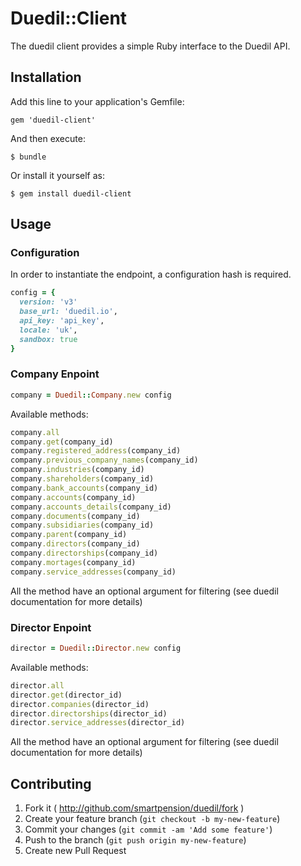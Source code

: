 # Duedil::Client

The duedil client provides a simple Ruby interface to the Duedil API.

## Installation

Add this line to your application's Gemfile:

    gem 'duedil-client'

And then execute:

    $ bundle

Or install it yourself as:

    $ gem install duedil-client

## Usage

### Configuration

In order to instantiate the endpoint, a configuration hash is required.
```ruby
config = {
  version: 'v3'
  base_url: 'duedil.io',
  api_key: 'api_key',
  locale: 'uk',
  sandbox: true
}
```

### Company Enpoint

```ruby
company = Duedil::Company.new config
```

Available methods:
```ruby
company.all
company.get(company_id)
company.registered_address(company_id)
company.previous_company_names(company_id)
company.industries(company_id)
company.shareholders(company_id)
company.bank_accounts(company_id)
company.accounts(company_id)
company.accounts_details(company_id)
company.documents(company_id)
company.subsidiaries(company_id)
company.parent(company_id)
company.directors(company_id)
company.directorships(company_id)
company.mortages(company_id)
company.service_addresses(company_id)
```

All the method have an optional argument for filtering (see duedil documentation for more details)

### Director Enpoint

```ruby
director = Duedil::Director.new config
```

Available methods:
```ruby
director.all
director.get(director_id)
director.companies(director_id)
director.directorships(director_id)
director.service_addresses(director_id)
```

All the method have an optional argument for filtering (see duedil documentation for more details)

## Contributing

1. Fork it ( http://github.com/smartpension/duedil/fork )
2. Create your feature branch (`git checkout -b my-new-feature`)
3. Commit your changes (`git commit -am 'Add some feature'`)
4. Push to the branch (`git push origin my-new-feature`)
5. Create new Pull Request
